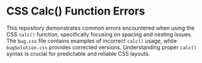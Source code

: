 # CSS Calc() Function Errors

This repository demonstrates common errors encountered when using the CSS `calc()` function, specifically focusing on spacing and nesting issues.  The `bug.css` file contains examples of incorrect `calc()` usage, while `bugSolution.css` provides corrected versions.  Understanding proper `calc()` syntax is crucial for predictable and reliable CSS layouts.